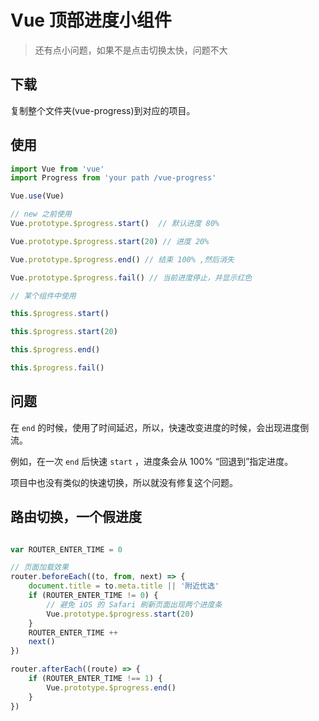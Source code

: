 # Vue 顶部进度小组件

> 还有点小问题，如果不是点击切换太快，问题不大

## 下载

复制整个文件夹(vue-progress)到对应的项目。

## 使用

``` javascript
import Vue from 'vue'
import Progress from 'your path /vue-progress'

Vue.use(Vue)

// new 之前使用
Vue.prototype.$progress.start()  // 默认进度 80%

Vue.prototype.$progress.start(20) // 进度 20%

Vue.prototype.$progress.end() // 结束 100% ,然后消失

Vue.prototype.$progress.fail() // 当前进度停止，并显示红色

// 某个组件中使用

this.$progress.start()

this.$progress.start(20)

this.$progress.end()

this.$progress.fail()

```

## 问题

在 `end` 的时候，使用了时间延迟，所以，快速改变进度的时候，会出现进度倒流。

例如，在一次 `end` 后快速 `start` ，进度条会从 100% “回退到”指定进度。

项目中也没有类似的快速切换，所以就没有修复这个问题。

## 路由切换，一个假进度

``` javascript

var ROUTER_ENTER_TIME = 0

// 页面加载效果
router.beforeEach((to, from, next) => {
    document.title = to.meta.title || '附近优选'
    if (ROUTER_ENTER_TIME != 0) {
        // 避免 iOS 的 Safari 刷新页面出现两个进度条
        Vue.prototype.$progress.start(20)
    }
    ROUTER_ENTER_TIME ++
    next()
})

router.afterEach((route) => {
    if (ROUTER_ENTER_TIME !== 1) {
        Vue.prototype.$progress.end()
    }
})

```

